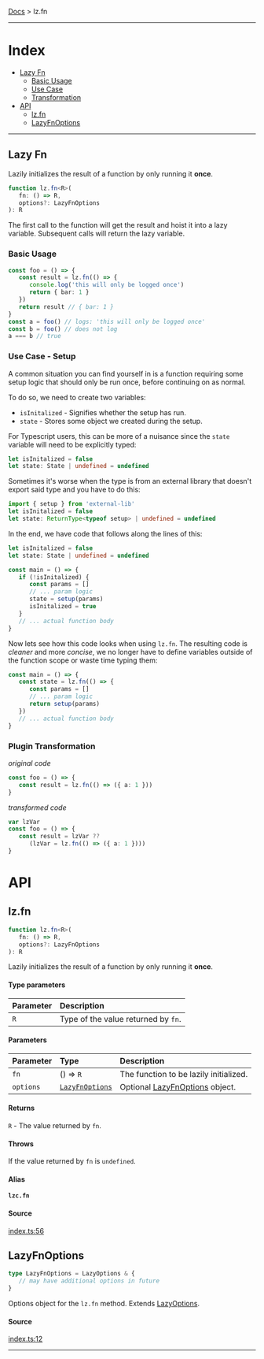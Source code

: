 [Docs](/README.md#methods) > lz.fn

---

# Index

- [Lazy Fn](#lazy-fn)
  - [Basic Usage](#basic-usage)
  - [Use Case](#use-case---setup)
  - [Transformation](#plugin-transformation)
- [API](#api)
  - [lz.fn](#lzfn)
  - [LazyFnOptions](#lazyfnoptions)

---

## Lazy Fn

Lazily initializes the result of a function by only running it **once**.

```ts
function lz.fn<R>(
   fn: () => R, 
   options?: LazyFnOptions
): R
```

The first call to the function will get the result and hoist it into a lazy
variable. Subsequent calls will return the lazy variable.

### Basic Usage

```ts
const foo = () => {
   const result = lz.fn(() => {
      console.log('this will only be logged once')
      return { bar: 1 }
   })
   return result // { bar: 1 }
}
const a = foo() // logs: 'this will only be logged once'
const b = foo() // does not log
a === b // true
```

### Use Case - Setup

A common situation you can find yourself in is a function requiring some setup
logic that should only be run once, before continuing on as normal.

To do so, we need to create two variables:

- `isInitalized` - Signifies whether the setup has run.
- `state` - Stores some object we created during the setup.

For Typescript users, this can be more of a nuisance since the `state`
variable will need to be explicitly typed:

```ts
let isInitalized = false
let state: State | undefined = undefined
```

Sometimes it's worse when the type is from an external library that doesn't
export said type and you have to do this:

```ts
import { setup } from 'external-lib'
let isInitalized = false
let state: ReturnType<typeof setup> | undefined = undefined
```

In the end, we have code that follows along the lines of this:

```ts
let isInitalized = false
let state: State | undefined = undefined

const main = () => {
   if (!isInitalized) {
      const params = []
      // ... param logic
      state = setup(params)
      isInitalized = true
   }
   // ... actual function body
}
```

Now lets see how this code looks when using `lz.fn`.
The resulting code is _cleaner_ and more _concise_, we no longer have to define
variables outside of the function scope or waste time typing them:

```ts
const main = () => {
   const state = lz.fn(() => {
      const params = []
      // ... param logic
      return setup(params)
   })
   // ... actual function body
}
```

### Plugin Transformation

_original code_

```ts
const foo = () => {
   const result = lz.fn(() => ({ a: 1 }))
}
```

_transformed code_

```ts
var lzVar
const foo = () => {
   const result = lzVar ??
      (lzVar = lz.fn(() => ({ a: 1 })))
}
```

# API

## lz.fn

```ts
function lz.fn<R>(
   fn: () => R, 
   options?: LazyFnOptions
): R
```

Lazily initializes the result of a function by only running it **once**.

#### Type parameters

| Parameter | Description                         |
| :-------- | :---------------------------------- |
| `R`       | Type of the value returned by `fn`. |

#### Parameters

| Parameter | Type                              | Description                                      |
| :-------- | :-------------------------------- | :----------------------------------------------- |
| `fn`      | () => `R`                         | The function to be lazily initialized.           |
| `options` | [`LazyFnOptions`](#lazyfnoptions) | Optional [LazyFnOptions](#lazyfnoptions) object. |

#### Returns

`R` - The value returned by `fn`.

#### Throws

If the value returned by `fn` is `undefined`.

#### Alias

**`lzc.fn`**

#### Source

[index.ts:56](./index.ts#L56)

## LazyFnOptions

```ts
type LazyFnOptions = LazyOptions & {
   // may have additional options in future
}
```

Options object for the `lz.fn` method.
Extends [LazyOptions](../obj/README.md#lazyoptions).

#### Source

[index.ts:12](./index.ts#L12)

---
